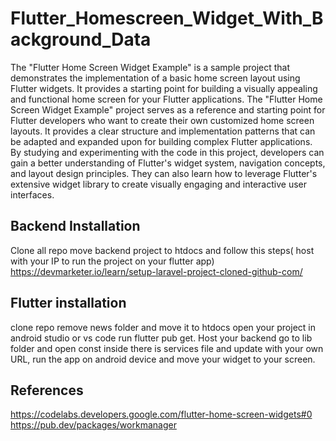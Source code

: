 
# Flutter_Homescreen_Widget_With_Background_Data

The "Flutter Home Screen Widget Example" is a sample project that demonstrates the implementation of a basic home screen layout using Flutter widgets. It provides a starting point for building a visually appealing and functional home screen for your Flutter applications.
The "Flutter Home Screen Widget Example" project serves as a reference and starting point for Flutter developers who want to create their own customized home screen layouts. It provides a clear structure and implementation patterns that can be adapted and expanded upon for building complex Flutter applications.
By studying and experimenting with the code in this project, developers can gain a better understanding of Flutter's widget system, navigation concepts, and layout design principles. They can also learn how to leverage Flutter's extensive widget library to create visually engaging and interactive user interfaces.



## Backend Installation
Clone all repo move backend project to htdocs and follow this steps( host with your IP to run the project on your flutter app)
https://devmarketer.io/learn/setup-laravel-project-cloned-github-com/
## Flutter installation
clone repo remove news folder and move it to htdocs open your project in android studio or vs code run flutter pub get. Host your backend go to lib folder and open const inside there is services file and update with your own URL, run the app on android device and move your widget to your screen.
## References
https://codelabs.developers.google.com/flutter-home-screen-widgets#0
https://pub.dev/packages/workmanager
